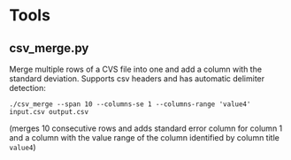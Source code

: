 # Tools

## csv_merge.py

Merge multiple rows of a CVS file into one and add a column with the standard deviation.
Supports csv headers and has automatic delimiter detection:

```
./csv_merge --span 10 --columns-se 1 --columns-range 'value4' input.csv output.csv
```
(merges 10 consecutive rows and adds standard error column for column 1 and a column with the value range of the column identified by column title `value4`)

